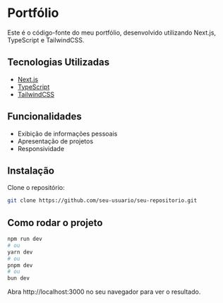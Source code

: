 # Portfólio

Este é o código-fonte do meu portfólio, desenvolvido utilizando Next.js, TypeScript e TailwindCSS.

## Tecnologias Utilizadas

- [Next.js](https://nextjs.org/)
- [TypeScript](https://www.typescriptlang.org/)
- [TailwindCSS](https://tailwindcss.com/)

## Funcionalidades

- Exibição de informações pessoais
- Apresentação de projetos
- Responsividade


## Instalação

Clone o repositório:

```bash
git clone https://github.com/seu-usuario/seu-repositorio.git
```

## Como rodar o projeto

```bash
npm run dev
# ou
yarn dev
# ou
pnpm dev
# ou
bun dev
```

Abra http://localhost:3000 no seu navegador para ver o resultado.